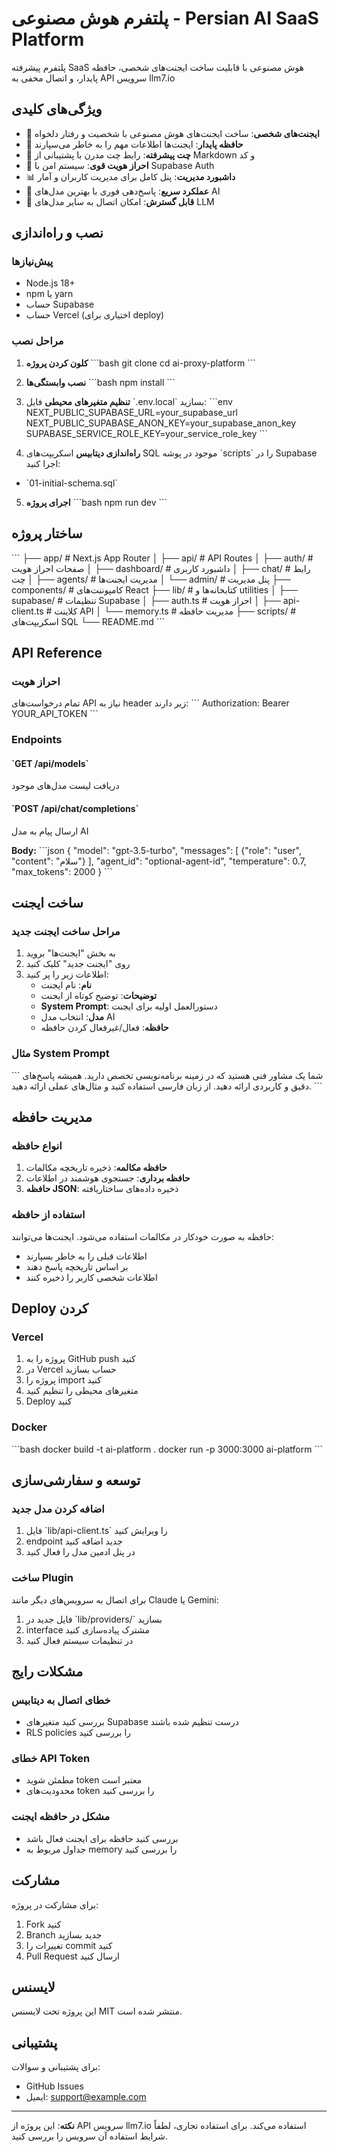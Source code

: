 # پلتفرم هوش مصنوعی - Persian AI SaaS Platform

پلتفرم پیشرفته SaaS هوش مصنوعی با قابلیت ساخت ایجنت‌های شخصی، حافظه پایدار، و اتصال مخفی به API سرویس llm7.io

## ویژگی‌های کلیدی

- 🤖 **ایجنت‌های شخصی**: ساخت ایجنت‌های هوش مصنوعی با شخصیت و رفتار دلخواه
- 🧠 **حافظه پایدار**: ایجنت‌ها اطلاعات مهم را به خاطر می‌سپارند
- 💬 **چت پیشرفته**: رابط چت مدرن با پشتیبانی از Markdown و کد
- 🔐 **احراز هویت قوی**: سیستم امن با Supabase Auth
- 📊 **داشبورد مدیریت**: پنل کامل برای مدیریت کاربران و آمار
- 🚀 **عملکرد سریع**: پاسخ‌دهی فوری با بهترین مدل‌های AI
- 🔌 **قابل گسترش**: امکان اتصال به سایر مدل‌های LLM

## نصب و راه‌اندازی

### پیش‌نیازها

- Node.js 18+ 
- npm یا yarn
- حساب Supabase
- حساب Vercel (اختیاری برای deploy)

### مراحل نصب

1. **کلون کردن پروژه**
\`\`\`bash
git clone <repository-url>
cd ai-proxy-platform
\`\`\`

2. **نصب وابستگی‌ها**
\`\`\`bash
npm install
\`\`\`

3. **تنظیم متغیرهای محیطی**
فایل \`.env.local\` بسازید:
\`\`\`env
NEXT_PUBLIC_SUPABASE_URL=your_supabase_url
NEXT_PUBLIC_SUPABASE_ANON_KEY=your_supabase_anon_key
SUPABASE_SERVICE_ROLE_KEY=your_service_role_key
\`\`\`

4. **راه‌اندازی دیتابیس**
اسکریپت‌های SQL موجود در پوشه \`scripts\` را در Supabase اجرا کنید:
- \`01-initial-schema.sql\`

5. **اجرای پروژه**
\`\`\`bash
npm run dev
\`\`\`

## ساختار پروژه

\`\`\`
├── app/                    # Next.js App Router
│   ├── api/               # API Routes
│   ├── auth/              # صفحات احراز هویت
│   ├── dashboard/         # داشبورد کاربری
│   ├── chat/              # رابط چت
│   ├── agents/            # مدیریت ایجنت‌ها
│   └── admin/             # پنل مدیریت
├── components/            # کامپوننت‌های React
├── lib/                   # کتابخانه‌ها و utilities
│   ├── supabase/         # تنظیمات Supabase
│   ├── auth.ts           # احراز هویت
│   ├── api-client.ts     # کلاینت API
│   └── memory.ts         # مدیریت حافظه
├── scripts/              # اسکریپت‌های SQL
└── README.md
\`\`\`

## API Reference

### احراز هویت

تمام درخواست‌های API نیاز به header زیر دارند:
\`\`\`
Authorization: Bearer YOUR_API_TOKEN
\`\`\`

### Endpoints

#### \`GET /api/models\`
دریافت لیست مدل‌های موجود

#### \`POST /api/chat/completions\`
ارسال پیام به مدل AI

**Body:**
\`\`\`json
{
  "model": "gpt-3.5-turbo",
  "messages": [
    {"role": "user", "content": "سلام"}
  ],
  "agent_id": "optional-agent-id",
  "temperature": 0.7,
  "max_tokens": 2000
}
\`\`\`

## ساخت ایجنت

### مراحل ساخت ایجنت جدید

1. به بخش "ایجنت‌ها" بروید
2. روی "ایجنت جدید" کلیک کنید
3. اطلاعات زیر را پر کنید:
   - **نام**: نام ایجنت
   - **توضیحات**: توضیح کوتاه از ایجنت
   - **System Prompt**: دستورالعمل اولیه برای ایجنت
   - **مدل**: انتخاب مدل AI
   - **حافظه**: فعال/غیرفعال کردن حافظه

### مثال System Prompt

\`\`\`
شما یک مشاور فنی هستید که در زمینه برنامه‌نویسی تخصص دارید.
همیشه پاسخ‌های دقیق و کاربردی ارائه دهید.
از زبان فارسی استفاده کنید و مثال‌های عملی ارائه دهید.
\`\`\`

## مدیریت حافظه

### انواع حافظه

1. **حافظه مکالمه**: ذخیره تاریخچه مکالمات
2. **حافظه برداری**: جستجوی هوشمند در اطلاعات
3. **حافظه JSON**: ذخیره داده‌های ساختاریافته

### استفاده از حافظه

حافظه به صورت خودکار در مکالمات استفاده می‌شود. ایجنت‌ها می‌توانند:
- اطلاعات قبلی را به خاطر بسپارند
- بر اساس تاریخچه پاسخ دهند
- اطلاعات شخصی کاربر را ذخیره کنند

## Deploy کردن

### Vercel

1. پروژه را به GitHub push کنید
2. در Vercel حساب بسازید
3. پروژه را import کنید
4. متغیرهای محیطی را تنظیم کنید
5. Deploy کنید

### Docker

\`\`\`bash
docker build -t ai-platform .
docker run -p 3000:3000 ai-platform
\`\`\`

## توسعه و سفارشی‌سازی

### اضافه کردن مدل جدید

1. فایل \`lib/api-client.ts\` را ویرایش کنید
2. endpoint جدید اضافه کنید
3. در پنل ادمین مدل را فعال کنید

### ساخت Plugin

برای اتصال به سرویس‌های دیگر مانند Claude یا Gemini:

1. فایل جدید در \`lib/providers/\` بسازید
2. interface مشترک پیاده‌سازی کنید
3. در تنظیمات سیستم فعال کنید

## مشکلات رایج

### خطای اتصال به دیتابیس
- بررسی کنید متغیرهای Supabase درست تنظیم شده باشند
- RLS policies را بررسی کنید

### خطای API Token
- مطمئن شوید token معتبر است
- محدودیت‌های token را بررسی کنید

### مشکل در حافظه ایجنت
- بررسی کنید حافظه برای ایجنت فعال باشد
- جداول مربوط به memory را بررسی کنید

## مشارکت

برای مشارکت در پروژه:

1. Fork کنید
2. Branch جدید بسازید
3. تغییرات را commit کنید
4. Pull Request ارسال کنید

## لایسنس

این پروژه تحت لایسنس MIT منتشر شده است.

## پشتیبانی

برای پشتیبانی و سوالات:
- GitHub Issues
- ایمیل: support@example.com

---

**نکته**: این پروژه از API سرویس llm7.io استفاده می‌کند. برای استفاده تجاری، لطفاً شرایط استفاده آن سرویس را بررسی کنید.
